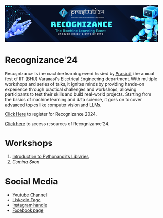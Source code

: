 [![Prastuti](./assets/recog_wide.png)](https://www.prastuti.in/)


# Recognizance'24

Recognizance is the machine learning event hosted by [Prastuti](https://www.prastuti.in/), the annual fest of IIT (BHU) Varanasi's Electrical Engineering department. With multiple workshops and series of talks, it ignites minds by providing hands-on experience through practical challenges and workshops, allowing participants to test their skills and build real-world projects. Starting from the basics of machine learning and data science, it goes on to cover advanced topics like computer vision and LLMs.

[Click Here](https://www.prastuti.in/recognizance) to register for Recognizance 2024.

[Click here](https://recognizance24.notion.site/Prastuti-24-Recognizance-Resources-1ed5c2fb876f434bbdf36b9090879a0b?pvs=4) to access resources of Recognizance'24.

# Workshops

1. [Introduction to Pythonand its Libraries]()
2. _Coming Soon_

# Social Media

- [Youtube Channel](https://www.youtube.com/@prastuti2023)
- [LinkedIn Page](https://www.linkedin.com/company/prastuti/)
- [Instagram handle](https://www.instagram.com/prastuti.iitbhu/)
- [Facebook page](https://www.facebook.com/prastuti.iitbhu)

